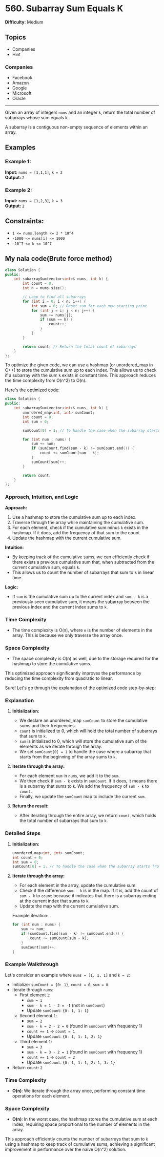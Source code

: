 # 560. Subarray Sum Equals K

**Difficulty:** Medium

## Topics
- Companies
- Hint

### Companies
- Facebook
- Amazon
- Google
- Microsoft
- Oracle

---

Given an array of integers `nums` and an integer `k`, return the total number of subarrays whose sum equals `k`.

A subarray is a contiguous non-empty sequence of elements within an array.

## Examples

### Example 1:

**Input:** `nums = [1,1,1]`, `k = 2`  
**Output:** `2`

### Example 2:

**Input:** `nums = [1,2,3]`, `k = 3`  
**Output:** `2`

## Constraints:

- `1 <= nums.length <= 2 * 10^4`
- `-1000 <= nums[i] <= 1000`
- `-10^7 <= k <= 10^7`

## My nala code(Brute force method)

```cpp
class Solution {
public:
    int subarraySum(vector<int>& nums, int k) {
        int count = 0;
        int n = nums.size();

        // Loop to find all subarrays
        for (int i = 0; i < n; i++) {
            int sum = 0; // Reset sum for each new starting point
            for (int j = i; j < n; j++) {
                sum += nums[j];
                if (sum == k) {
                    count++;
                }
            }
        }

        return count; // Return the total count of subarrays
    }
};
```
To optimize the given code, we can use a hashmap (or unordered_map in C++) to store the cumulative sum up to each index. This allows us to check if a subarray with the sum `k` exists in constant time. This approach reduces the time complexity from O(n^2) to O(n).

Here's the optimized code:

```cpp
class Solution {
public:
    int subarraySum(vector<int>& nums, int k) {
        unordered_map<int, int> sumCount;
        int count = 0;
        int sum = 0;

        sumCount[0] = 1; // To handle the case when the subarray starts from index 0

        for (int num : nums) {
            sum += num;
            if (sumCount.find(sum - k) != sumCount.end()) {
                count += sumCount[sum - k];
            }
            sumCount[sum]++;
        }

        return count;
    }
};
```

### Approach, Intuition, and Logic

**Approach:**
1. Use a hashmap to store the cumulative sum up to each index.
2. Traverse through the array while maintaining the cumulative sum.
3. For each element, check if the cumulative sum minus `k` exists in the hashmap. If it does, add the frequency of that sum to the count.
4. Update the hashmap with the current cumulative sum.

**Intuition:**
- By keeping track of the cumulative sums, we can efficiently check if there exists a previous cumulative sum that, when subtracted from the current cumulative sum, equals `k`.
- This allows us to count the number of subarrays that sum to `k` in linear time.

**Logic:**
- If `sum` is the cumulative sum up to the current index and `sum - k` is a previously seen cumulative sum, it means the subarray between the previous index and the current index sums to `k`.

### Time Complexity
- The time complexity is O(n), where `n` is the number of elements in the array. This is because we only traverse the array once.

### Space Complexity
- The space complexity is O(n) as well, due to the storage required for the hashmap to store the cumulative sums.

This optimized approach significantly improves the performance by reducing the time complexity from quadratic to linear.

Sure! Let's go through the explanation of the optimized code step-by-step:

### Explanation

1. **Initialization:**
   - We declare an unordered_map `sumCount` to store the cumulative sums and their frequencies.
   - `count` is initialized to 0, which will hold the total number of subarrays that sum to `k`.
   - `sum` is initialized to 0, which will store the cumulative sum of the elements as we iterate through the array.
   - We set `sumCount[0] = 1` to handle the case where a subarray that starts from the beginning of the array sums to `k`.

2. **Iterate through the array:**
   - For each element `num` in `nums`, we add it to the `sum`.
   - We then check if `sum - k` exists in `sumCount`. If it does, it means there is a subarray that sums to `k`. We add the frequency of `sum - k` to `count`.
   - Finally, we update the `sumCount` map to include the current `sum`.

3. **Return the result:**
   - After iterating through the entire array, we return `count`, which holds the total number of subarrays that sum to `k`.

### Detailed Steps

1. **Initialization:**
   ```cpp
   unordered_map<int, int> sumCount;
   int count = 0;
   int sum = 0;
   sumCount[0] = 1; // To handle the case when the subarray starts from index 0
   ```

2. **Iterate through the array:**
   - For each element in the array, update the cumulative sum.
   - Check if the difference `sum - k` is in the map. If it is, add the count of `sum - k` to `count` because it indicates that there is a subarray ending at the current index that sums to `k`.
   - Update the map with the current cumulative sum.
   
   Example iteration:
   ```cpp
   for (int num : nums) {
       sum += num;
       if (sumCount.find(sum - k) != sumCount.end()) {
           count += sumCount[sum - k];
       }
       sumCount[sum]++;
   }
   ```

### Example Walkthrough

Let's consider an example where `nums = [1, 1, 1]` and `k = 2`:

- Initialize: `sumCount = {0: 1}`, `count = 0`, `sum = 0`
- Iterate through `nums`:
  - First element `1`:
    - `sum = 1`
    - `sum - k = 1 - 2 = -1` (not in `sumCount`)
    - Update `sumCount`: `{0: 1, 1: 1}`
  - Second element `1`:
    - `sum = 2`
    - `sum - k = 2 - 2 = 0` (found in `sumCount` with frequency 1)
    - `count += 1` → `count = 1`
    - Update `sumCount`: `{0: 1, 1: 1, 2: 1}`
  - Third element `1`:
    - `sum = 3`
    - `sum - k = 3 - 2 = 1` (found in `sumCount` with frequency 1)
    - `count += 1` → `count = 2`
    - Update `sumCount`: `{0: 1, 1: 1, 2: 1, 3: 1}`
- Return `count`: `2`

### Time Complexity
- **O(n)**: We iterate through the array once, performing constant time operations for each element.

### Space Complexity
- **O(n)**: In the worst case, the hashmap stores the cumulative sum at each index, requiring space proportional to the number of elements in the array.

This approach efficiently counts the number of subarrays that sum to `k` using a hashmap to keep track of cumulative sums, achieving a significant improvement in performance over the naive O(n^2) solution.
